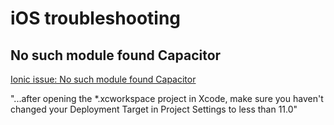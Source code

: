 # iOS troubleshooting

## No such module found Capacitor

[Ionic issue: No such module found Capacitor](https://github.com/ionic-team/capacitor/issues/668)

"...after opening the \*.xcworkspace project in Xcode, make sure you haven't changed your Deployment Target in Project Settings to less than 11.0"
